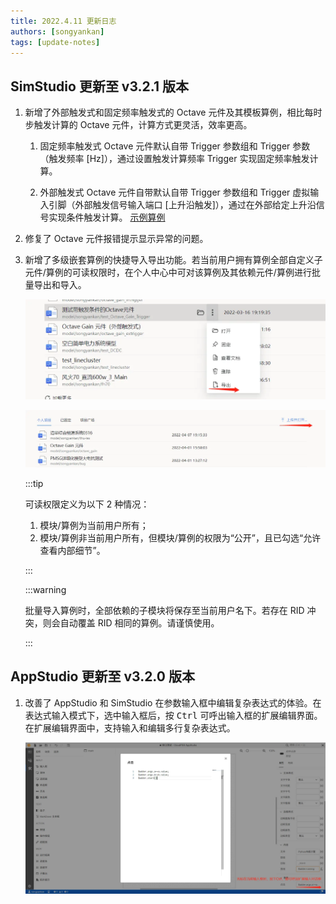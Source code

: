 ```yaml
---
title: 2022.4.11 更新日志
authors: [songyankan]
tags: [update-notes]
---
```


## SimStudio 更新至 v3.2.1 版本

1. 新增了外部触发式和固定频率触发式的 Octave 元件及其模板算例，相比每时步触发计算的 Octave 元件，计算方式更灵活，效率更高。

   1. 固定频率触发式 Octave 元件默认自带 Trigger 参数组和 Trigger 参数（触发频率 [Hz]），通过设置触发计算频率 Trigger 实现固定频率触发计算。

   2. 外部触发式 Octave 元件自带默认自带 Trigger 参数组和 Trigger 虚拟输入引脚（外部触发信号输入端口 [上升沿触发]），通过在外部给定上升沿信号实现条件触发计算。 [示例算例](https://cloudpss.net/model/songyankan/test_Octave_Gain_Trigger)

2. 修复了 Octave 元件报错提示显示异常的问题。

3. 新增了多级嵌套算例的快捷导入导出功能。若当前用户拥有算例全部自定义子元件/算例的可读权限时，在个人中心中可对该算例及其依赖元件/算例进行批量导出和导入。

   ![批量导出按键](./批量导出按键.png)

   ![批量导入按键](./批量导入按键.png)

   :::tip

   可读权限定义为以下 2 种情况：

   1. 模块/算例为当前用户所有；
   2. 模块/算例非当前用户所有，但模块/算例的权限为“公开”，且已勾选“允许查看内部细节”。
   
   :::

   :::warning

   批量导入算例时，全部依赖的子模块将保存至当前用户名下。若存在 RID 冲突，则会自动覆盖 RID 相同的算例。请谨慎使用。

   ::: 

## AppStudio 更新至 v3.2.0 版本

1. 改善了 AppStudio 和 SimStudio 在参数输入框中编辑复杂表达式的体验。在表达式输入模式下，选中输入框后，按 <kbd>Ctrl</kbd> 可呼出输入框的扩展编辑界面。在扩展编辑界面中，支持输入和编辑多行复杂表达式。

   ![扩展输入界面](./扩展输入界面.png)
